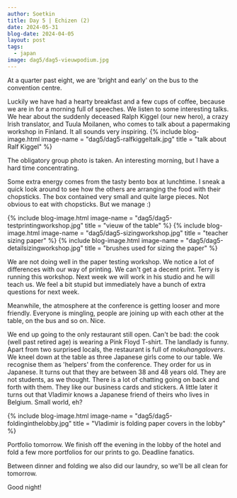 ```yaml
---
author: Soetkin
title: Day 5 | Echizen (2)
date: 2024-05-31
blog-date: 2024-04-05
layout: post
tags:
  - japan
image: dag5/dag5-vieuwpodium.jpg
---
```


At a quarter past eight, we are 'bright and early' on the bus to the convention centre.

Luckily we have had a hearty breakfast and a few cups of coffee, because we are in for a morning full of speeches. We listen to some interesting talks. We hear about the suddenly deceased Ralph Kiggel (our new hero), a crazy Irish translator, and Tuula Moilanen, who comes to talk about a papermaking workshop in Finland. It all sounds very inspiring. 
{% include blog-image.html image-name = "dag5/dag5-ralfkiggeltalk.jpg"  title = "talk about Ralf Kiggel" %}

The obligatory group photo is taken. An interesting morning, but I have a hard time concentrating.

Some extra energy comes from the tasty bento box at lunchtime. I sneak a quick look around to see how the others are arranging the food with their chopsticks. The box contained very small and quite large pieces. Not obvious to eat with chopsticks. But we manage :)

{% include blog-image.html image-name = "dag5/dag5-testprintingworkshop.jpg"  title = "vieuw of the table" %}
{% include blog-image.html image-name = "dag5/dag5-sizingworkshop.jpg"  title = "teacher sizing paper" %}
{% include blog-image.html image-name = "dag5/dag5-detailsizingworkshop.jpg"  title = "brushes used for sizing the paper" %}

We are not doing well in the paper testing workshop. 
We notice a lot of differences with our way of printing. We can't get a decent print. Terry is running this workshop. Next week we will work in his studio and he will teach us. We feel a bit stupid but immediately have a bunch of extra questions for next week.

Meanwhile, the atmosphere at the conference is getting looser and more friendly. Everyone is mingling, people are joining up with each other at the table, on the bus and so on. Nice.

We end up going to the only restaurant still open. Can't be bad: the cook (well past retired age) is wearing a Pink Floyd T-shirt. The landlady is funny. Apart from two surprised locals, the restaurant is full of *mokuhangalovers*. We kneel down at the table as three Japanese girls come to our table. We recognise them as 'helpers' from the conference. They order for us in Japanese. It turns out that they are between 38 and 48 years old. They are not students, as we thought. There is a lot of chatting going on back and forth with them. They like our business cards and stickers. A little later it turns out that Vladimir knows a Japanese friend of theirs who lives in Belgium. Small world, eh?

{% include blog-image.html image-name = "dag5/dag5-foldinginthelobby.jpg"  title = "Vladimir is folding paper covers in the lobby" %}

Portfolio tomorrow. We finish off the evening in the lobby of the hotel and fold a few more portfolios for our prints to go. Deadline fanatics.

Between dinner and folding we also did our laundry, so we'll be all clean for tomorrow.

Good night!
